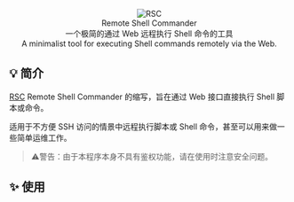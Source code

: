 <p align="center">
<img alt="RSC" src="https://user-images.githubusercontent.com/27763415/224210541-f0167570-33c2-42d7-b17a-33585fa82915.png">
<br>
Remote Shell Commander
<br>
一个极简的通过 Web 远程执行 Shell 命令的工具
<br>
A minimalist tool for executing Shell commands remotely via the Web.
</p>

## 💡 简介

[RSC](https://github.com/JesseTzh/RSC) Remote Shell Commander 的缩写，旨在通过 Web 接口直接执行 Shell 脚本或命令。

适用于不方便 SSH 访问的情景中远程执行脚本或 Shell 命令，甚至可以用来做一些简单运维工作。

>⚠️警告：由于本程序本身不具有鉴权功能，请在使用时注意安全问题。

## ✨ 使用
